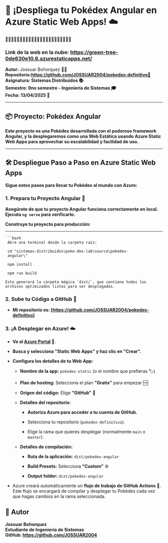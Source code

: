 # 🚀 ¡Despliega tu Pokédex Angular en Azure Static Web Apps! ☁️
🚀🚀🚀🚀🚀🚀🚀🚀🚀🚀🚀🚀🚀🚀🚀🚀🚀🚀🚀🚀🚀🚀🚀



### Link de la web en la nube: https://green-tree-0de630e10.6.azurestaticapps.net/


**Autor:** Jossuar Bohorquez 👨‍💻  
**Repositorio:**https://github.com/JOSSUAR2004/pokedex-definitivo🐙**  
**Asignatura:** Sistemas Distribuidos 📚  
**Semestre:** 9no semestre - Ingeniería de Sistemas 🎓  
**Fecha:** 13/04/2025 📅**

---

## 📦 Proyecto: Pokédex Angular

**Este proyecto es una Pokédex desarrollada con el poderoso framework **Angular**, y la desplegaremos como una **Web Estática** usando **Azure Static Web Apps** para aprovechar su escalabilidad y facilidad de uso.** 

---

## 🛠️ Despliegue Paso a Paso en Azure Static Web Apps

**Sigue estos pasos para llevar tu Pokédex al mundo con Azure:**

### 1.  Prepara tu Proyecto Angular 💪

**Asegúrate de que tu proyecto Angular funciona correctamente en local. Ejecuta `ng serve` para verificarlo.** 

**Construye tu proyecto para producción:**
***
    ```bash
     Abre una terminal desde la carpeta raiz:
     
     cd "sistemas-distribuidos\poke-dex-lab\source\pokedex-
     angular\"
     
     npm install
     
     npm run build

    Esto generará la carpeta mágica `dist/`, que contiene todos los archivos optimizados listos para ser desplegados. 

### 2.  Sube tu Código a GitHub 📂

* **Mi repositorio es: [https://github.com/JOSSUAR2004/pokedex-definitivo]**


### 3.  ¡A Desplegar en Azure! ☁️

* **Ve al [Azure Portal](https://portal.azure.com) 🚪**.

* **Busca y selecciona **"Static Web Apps"** y haz clic en **"Crear"**.**

* **Configura los detalles de tu Web App:** 

    * **Nombre de la app:** `pokedex-static` (o el nombre que prefieras 🏷️)
    
    * **Plan de hosting:** Selecciona el plan **"Gratis"** para empezar 🆓
    * **Origen del código:** Elige **"GitHub"** 🐙
    
    * **Detalles del repositorio:**
        * **Autoriza Azure para acceder a tu cuenta de GitHub.**
        
        * Selecciona tu repositorio (`pokedex-definitivo`).
        
        * Elige la rama que quieres desplegar (normalmente `main` o `master`).
        
    * **Detalles de compilación:**
    
        * **Ruta de la aplicación:** `dist/pokedex-angular`
        
        * **Build Presets:** Selecciona **"Custom"** ⚙️
        
        * **Output folder:** `dist/pokedex-angular`

* Azure creará automáticamente un **flujo de trabajo de GitHub Actions** 🤖. Este flujo se encargará de compilar y desplegar tu Pokédex cada vez que hagas cambios en la rama seleccionada. 

## 🙌 Autor
**Jossuar Bohorquez**  
**Estudiante de Ingeniería de Sistemas**  
**GitHub: https://github.com/JOSSUAR2004**

